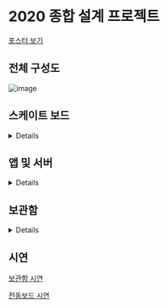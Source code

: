 # 2020 종합 설계 프로젝트
[포스터 보기](https://raw.githubusercontent.com/ke-nai/2020Capstone/main/%EC%A0%84%EC%B2%B4%20%ED%8F%AC%EC%8A%A4%ED%84%B0.jpg)

## 전체 구성도
![image](https://user-images.githubusercontent.com/66747535/100089569-3c345700-2e95-11eb-9621-36ad8882e3b1.png)

## 스케이트 보드
<details>
  
### 구성도
![image](https://user-images.githubusercontent.com/66747535/100089616-4fdfbd80-2e95-11eb-90e0-4d42228e468f.png)

### 외형
![image](https://user-images.githubusercontent.com/66747535/100089706-7998e480-2e95-11eb-9df5-6b14ba0a48cc.png)

### 알고리즘
![image](https://user-images.githubusercontent.com/66747535/100089797-99300d00-2e95-11eb-9699-04adbb530688.png)
</details>

## 앱 및 서버
<details>
  
### 구성도
![image](https://user-images.githubusercontent.com/66747535/100090018-e9a76a80-2e95-11eb-8581-74f26963a7e0.png)
![image](https://user-images.githubusercontent.com/66747535/100090129-0d6ab080-2e96-11eb-846f-27d3eb84a051.png)

### 구현된 기능
![image](https://user-images.githubusercontent.com/66747535/100090027-eca25b00-2e95-11eb-9a47-28dc176bc872.png)

</details>

## 보관함
<details>
  
### 구성도
![image](https://user-images.githubusercontent.com/66747535/100090225-2f643300-2e96-11eb-90f7-5e6e9fcea269.png)

### 알고리즘
![image](https://user-images.githubusercontent.com/66747535/100090312-5589d300-2e96-11eb-80c3-6bd3470a5045.png)

</details>

## 시연
[보관함 시연](https://youtu.be/ZyQ1mshFJTE)

[전동보드 시연](https://youtu.be/VS-AUy_TbIQ)
